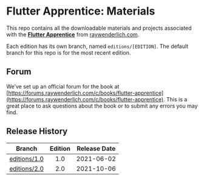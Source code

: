 # Flutter Apprentice: Materials

This repo contains all the downloadable materials and projects associated with the **[Flutter Apprentice](https://raywenderlich.com/books/flutter-apprentice/)** from [raywenderlich.com](https://www.raywenderlich.com).

Each edition has its own branch, named `editions/[EDITION]`. The default branch for this repo is for the most recent edition.

## Forum

We’ve set up an official forum for the book at [https://forums.raywenderlich.com/c/books/flutter-apprentice](https://forums.raywenderlich.com/c/books/flutter-apprentice). This is a great place to ask questions about the book or to submit any errors you may find.

## Release History

| Branch                                                                            | Edition | Release Date |
| --------------------------------------------------------------------------------- |:-------:|:------------:|
| [editions/1.0](https://github.com/raywenderlich/flta-materials/tree/editions/1.0) | 1.0     | 2021-06-02   |
| [editions/2.0](https://github.com/raywenderlich/flta-materials/tree/editions/2.0) | 2.0     | 2021-10-06   |
